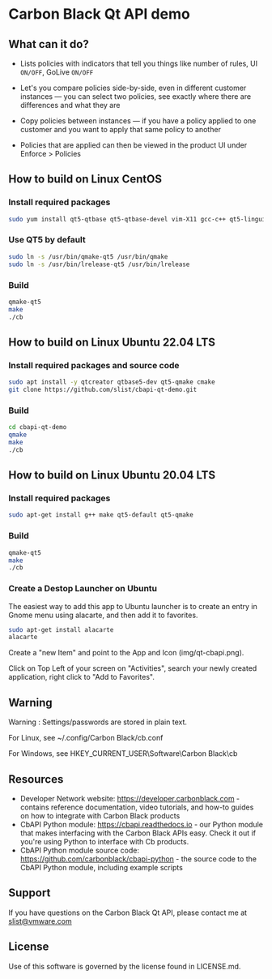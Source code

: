 # Carbon Black Qt API demo

## What can it do? 

* Lists policies with indicators that tell you things like number of rules, UI `ON/OFF`, GoLive `ON/OFF` 

* Let's you compare policies side-by-side, even in different customer instances — you can select two policies, see exactly where there are differences and what they are 

* Copy policies between instances — if you have a policy applied to one customer and you want to apply that same policy to another 

* Policies that are applied can then be viewed in the product UI under Enforce > Policies 


## How to build on Linux CentOS

### Install required packages
``` sh
sudo yum install qt5-qtbase qt5-qtbase-devel vim-X11 gcc-c++ qt5-linguist
```
### Use QT5 by default
``` sh
sudo ln -s /usr/bin/qmake-qt5 /usr/bin/qmake
sudo ln -s /usr/bin/lrelease-qt5 /usr/bin/lrelease
``` 
### Build
``` sh
qmake-qt5
make
./cb
```

## How to build on Linux Ubuntu 22.04 LTS

### Install required packages and source code
``` sh
sudo apt install -y qtcreator qtbase5-dev qt5-qmake cmake
git clone https://github.com/slist/cbapi-qt-demo.git
```

### Build
``` sh
cd cbapi-qt-demo
qmake
make
./cb
``` 

## How to build on Linux Ubuntu 20.04 LTS

### Install required packages
``` sh
sudo apt-get install g++ make qt5-default qt5-qmake
```
### Build
``` sh
qmake-qt5
make
./cb
``` 

### Create a Destop Launcher on Ubuntu

The easiest way to add this app to Ubuntu launcher is to create an entry in Gnome menu using alacarte, and then add it to favorites.

``` sh
sudo apt-get install alacarte
alacarte
``` 

Create a "new Item" and point to the App and Icon (img/qt-cbapi.png).

Click on Top Left of your screen on "Activities", search your newly created application, right click to "Add to Favorites".

## Warning

Warning : Settings/passwords are stored in plain text.

For Linux, see ~/.config/Carbon Black/cb.conf

For Windows, see HKEY_CURRENT_USER\Software\Carbon Black\cb

## Resources

* Developer Network website: https://developer.carbonblack.com - contains reference documentation, video tutorials, and how-to guides on how to integrate with Carbon Black products
* CbAPI Python module: https://cbapi.readthedocs.io - our Python module that makes interfacing with the Carbon Black APIs easy. Check it out if you're using Python to interface with Cb products.
* CbAPI Python module source code: https://github.com/carbonblack/cbapi-python - the source code to the CbAPI Python module, including example scripts

## Support

If you have questions on the Carbon Black Qt API, please contact me at slist@vmware.com

## License

Use of this software is governed by the license found in LICENSE.md.
